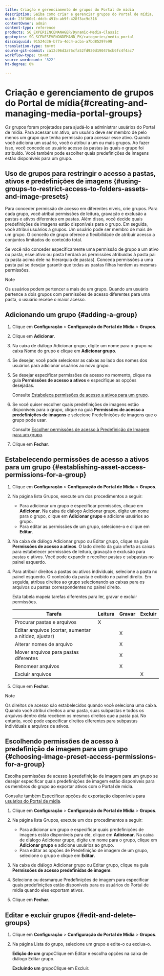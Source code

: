 ```yaml
---
title: Criação e gerenciamento de grupos do Portal de mídia
description: Saiba como criar e gerenciar grupos do Portal de mídia.
uuid: 23f360e1-ddcb-491b-ab9f-428f3ac9c316
contentOwner: admin
content-type: reference
products: SG_EXPERIENCEMANAGER/Dynamic-Media-Classic
geptopics: SG_SCENESEVENONDEMAND_PK/categories/media_portal
discoiquuid: 91524d36-b77a-4dc4-acba-a7bd85297e98
translation-type: tm+mt
source-git-commit: ca12c96d3a76cfa52fd930d190476cb6fc4f4ac7
workflow-type: tm+mt
source-wordcount: '822'
ht-degree: 0%

---
```



# Criação e gerenciamento de grupos do Portal de mídia{#creating-and-managing-media-portal-groups}

*Os* grupos foram projetados para ajudá-lo a administrar usuários do Portal de mídia. Para acessar um ativo, um usuário deve ser membro de pelo menos um grupo que tenha permissão para acessar esse ativo. Quando você adiciona um usuário, você o atribui a um ou mais grupos. Ao fazer isso, você concede ao usuário acesso às pastas às quais o grupo foi atribuído. Você também pode escolher quais predefinições de imagens estão disponíveis para um grupo.

## Uso de grupos para restringir o acesso a pastas, ativos e predefinições de imagens {#using-groups-to-restrict-access-to-folders-assets-and-image-presets}

Para conceder permissão de acesso em diferentes níveis, crie grupos. Para cada grupo, você atribui permissões de leitura, gravação e exclusão a pastas e ativos diferentes em pastas. Além disso, você decide quais predefinições de imagens estão disponíveis para o grupo. Em seguida, você atribui usuários a grupos. Um usuário pode ser membro de mais de um grupo. O conceito de grupo oferece a flexibilidade de atribuir acesso a conjuntos limitados do conteúdo total.

Se você não conceder especificamente uma permissão de grupo a um ativo ou pasta, esse ativo ou pasta herdará as permissões atribuídas à pasta pai (a pasta acima dele na hierarquia de pastas). Conceda permissões a uma pasta pai se desejar garantir que todas as pastas filhas herdem as mesmas permissões.

>[!NOTE]
>
>Os usuários podem pertencer a mais de um grupo. Quando um usuário pertence a dois grupos com permissões de acesso diferentes para uma pasta, o usuário recebe o maior acesso.

## Adicionando um grupo {#adding-a-group}

1. Clique em **Configuração** > **Configuração do Portal de Mídia** > **Grupos**.
1. Clique em **Adicionar**.
1. Na caixa de diálogo Adicionar grupo, digite um nome para o grupo na caixa Nome do grupo e clique em **Adicionar grupo**.
1. Se desejar, você pode selecionar as caixas ao lado dos nomes dos usuários para adicionar usuários ao novo grupo.
1. Se desejar especificar permissões de acesso no momento, clique na guia **Permissões de acesso a ativos** e especifique as opções desejadas.

   Consulte [Estabeleça permissões de acesso a ativos para um grupo](creating-media-portal-groups.md#establishing_asset_access_permissions_for_a_group).

1. Se você quiser escolher quais predefinições de imagens estão disponíveis para o grupo, clique na guia **Permissões de acesso a predefinições de imagens** e selecione Predefinições de imagens que o grupo pode usar.

   Consulte [Escolher permissões de acesso à Predefinição de Imagem para um grupo](creating-media-portal-groups.md#choosing_image_preset_access_permissions_for_a_group).

1. Clique em **Fechar**.

## Estabelecendo permissões de acesso a ativos para um grupo {#establishing-asset-access-permissions-for-a-group}

1. Clique em **Configuração** > **Configuração do Portal de Mídia** > **Grupos**.
1. Na página lista Grupos, execute um dos procedimentos a seguir:

   * Para adicionar um grupo e especificar permissões, clique em **Adicionar**. Na caixa de diálogo Adicionar grupo, digite um nome para o grupo, clique em **Adicionar grupo** e adicione usuários ao grupo.
   * Para editar as permissões de um grupo, selecione-o e clique em **Editar**.

1. Na caixa de diálogo Adicionar grupo ou Editar grupo, clique na guia **Permissões de acesso a ativos**. O lado direito da guia oferta as caixas para estabelecer permissões de leitura, gravação e exclusão para pastas e ativos. Você pode expandir e recolher pastas e subpastas no painel esquerdo.
1. Para atribuir direitos a pastas ou ativos individuais, selecione a pasta no painel esquerdo. O conteúdo da pasta é exibido no painel direito. Em seguida, atribua direitos ao grupo selecionando as caixas para os arquivos ou pastas correspondentes no painel direito.

   Esta tabela mapeia tarefas diferentes para ler, gravar e excluir permissões.

   | Tarefa | Leitura | Gravar | Excluir |
   |--- |--- |--- |--- |
   | Procurar pastas e arquivos | X |  |  |
   | Editar arquivos (cortar, aumentar a nitidez, ajustar) |  | X |  |
   | Alterar nomes de arquivo |  | X |  |
   | Mover arquivos para pastas diferentes |  | X |  |
   | Renomear arquivos |  | X |  |
   | Excluir arquivos |  |  | X |

1. Clique em **Fechar**.

>[!NOTE]
>
>Os direitos de acesso são estabelecidos quando você seleciona uma caixa. Quando você atribui direitos a uma pasta, suas subpastas e todos os arquivos dentro dela recebem os mesmos direitos que a pasta pai. No entanto, você pode especificar direitos diferentes para subpastas individuais e arquivos de ativos.

## Escolhendo permissões de acesso à predefinição de imagem para um grupo {#choosing-image-preset-access-permissions-for-a-group}

Escolha permissões de acesso à predefinição de imagem para um grupo se desejar especificar quais predefinições de imagem estão disponíveis para os membros do grupo ao exportar ativos com o Portal de mídia.

Consulte também [Especificar opções de exportação disponíveis para usuários do Portal de mídia](specifying-export-options-available-media.md#specifying_export_options_available_to_media_portal_users).

1. Clique em **Configuração** > **Configuração do Portal de Mídia** > **Grupos**.
1. Na página lista Grupos, execute um dos procedimentos a seguir:

   * Para adicionar um grupo e especificar quais predefinições de imagens estão disponíveis para ele, clique em **Adicionar**. Na caixa de diálogo Adicionar grupo, digite um nome para o grupo, clique em **Adicionar grupo** e adicione usuários ao grupo.
   * Para editar as opções de Predefinição de imagem de um grupo, selecione o grupo e clique em **Editar**.

1. Na caixa de diálogo Adicionar grupo ou Editar grupo, clique na guia **Permissões de acesso predefinidas de imagem**.
1. Selecione ou desmarque Predefinições de imagem para especificar quais predefinições estão disponíveis para os usuários do Portal de mídia quando eles exportam ativos.
1. Clique em **Fechar**.

## Editar e excluir grupos {#edit-and-delete-groups}

1. Clique em **Configuração** > **Configuração do Portal de Mídia** > **Grupos**.
1. Na página Lista do grupo, selecione um grupo e edite-o ou exclua-o.

   **Edição de um** grupoClique em Editar e escolha opções na caixa de diálogo Editar grupo.

   **Excluindo um** grupoClique em Excluir.

